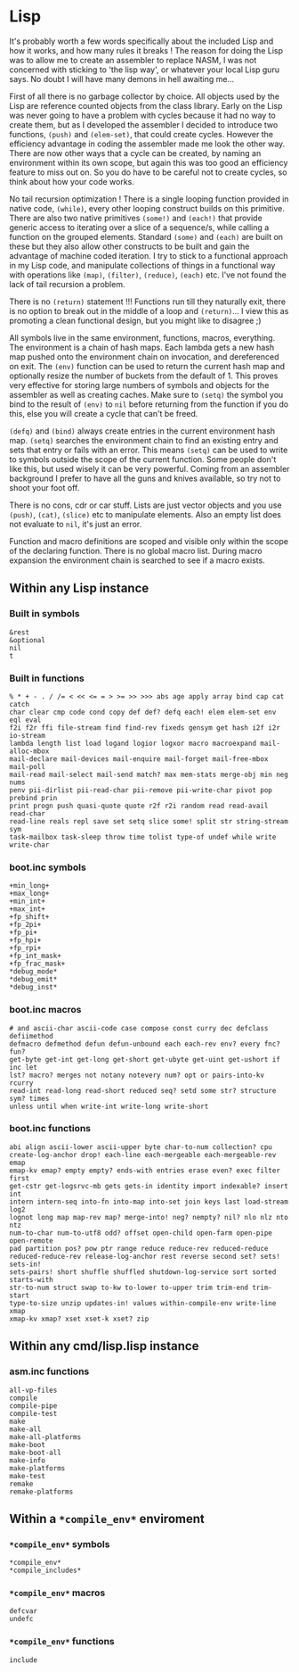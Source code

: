# Lisp

It's probably worth a few words specifically about the included Lisp and how it
works, and how many rules it breaks ! The reason for doing the Lisp was to
allow me to create an assembler to replace NASM, I was not concerned with
sticking to 'the lisp way', or whatever your local Lisp guru says. No doubt I
will have many demons in hell awaiting me...

First of all there is no garbage collector by choice. All objects used by the
Lisp are reference counted objects from the class library. Early on the Lisp
was never going to have a problem with cycles because it had no way to create
them, but as I developed the assembler I decided to introduce two functions,
`(push)` and `(elem-set)`, that could create cycles. However the efficiency
advantage in coding the assembler made me look the other way. There are now
other ways that a cycle can be created, by naming an environment within its own
scope, but again this was too good an efficiency feature to miss out on. So you
do have to be careful not to create cycles, so think about how your code works.

No tail recursion optimization ! There is a single looping function provided in
native code, `(while)`, every other looping construct builds on this primitive.
There are also two native primitives `(some!)` and `(each!)` that provide
generic access to iterating over a slice of a sequence/s, while calling a
function on the grouped elements. Standard `(some)` and `(each)` are built on
these but they also allow other constructs to be built and gain the advantage
of machine coded iteration. I try to stick to a functional approach in my Lisp
code, and manipulate collections of things in a functional way with operations
like `(map)`, `(filter)`, `(reduce)`, `(each)` etc. I've not found the lack of
tail recursion a problem.

There is no `(return)` statement !!! Functions run till they naturally exit,
there is no option to break out in the middle of a loop and `(return)`... I
view this as promoting a clean functional design, but you might like to
disagree ;)

All symbols live in the same environment, functions, macros, everything. The
environment is a chain of hash maps. Each lambda gets a new hash map pushed
onto the environment chain on invocation, and dereferenced on exit. The `(env)`
function can be used to return the current hash map and optionally resize the
number of buckets from the default of 1. This proves very effective for storing
large numbers of symbols and objects for the assembler as well as creating
caches. Make sure to `(setq)` the symbol you bind to the result of `(env)` to
`nil` before returning from the function if you do this, else you will create a
cycle that can't be freed.

`(defq)` and `(bind)` always create entries in the current environment hash
map. `(setq)` searches the environment chain to find an existing entry and sets
that entry or fails with an error. This means `(setq)` can be used to write to
symbols outside the scope of the current function. Some people don't like this,
but used wisely it can be very powerful. Coming from an assembler background I
prefer to have all the guns and knives available, so try not to shoot your foot
off.

There is no cons, cdr or car stuff. Lists are just vector objects and you use
`(push)`, `(cat)`, `(slice)` etc to manipulate elements. Also an empty list
does not evaluate to `nil`, it's just an error.

Function and macro definitions are scoped and visible only within the scope of
the declaring function. There is no global macro list. During macro expansion
the environment chain is searched to see if a macro exists.

## Within any Lisp instance

### Built in symbols

```vdu
&rest
&optional
nil
t
```

### Built in functions

```vdu
% * + - . / /= < << <= = > >= >> >>> abs age apply array bind cap cat catch
char clear cmp code cond copy def def? defq each! elem elem-set env eql eval
f2i f2r ffi file-stream find find-rev fixeds gensym get hash i2f i2r io-stream
lambda length list load logand logior logxor macro macroexpand mail-alloc-mbox
mail-declare mail-devices mail-enquire mail-forget mail-free-mbox mail-poll
mail-read mail-select mail-send match? max mem-stats merge-obj min neg nums
penv pii-dirlist pii-read-char pii-remove pii-write-char pivot pop prebind prin
print progn push quasi-quote quote r2f r2i random read read-avail read-char
read-line reals repl save set setq slice some! split str string-stream sym
task-mailbox task-sleep throw time tolist type-of undef while write write-char
```

### boot.inc symbols

```vdu
+min_long+
+max_long+
+min_int+
+max_int+
+fp_shift+
+fp_2pi+
+fp_pi+
+fp_hpi+
+fp_rpi+
+fp_int_mask+
+fp_frac_mask+
*debug_mode*
*debug_emit*
*debug_inst*
```

### boot.inc macros

```vdu
# and ascii-char ascii-code case compose const curry dec defclass defiimethod
defmacro defmethod defun defun-unbound each each-rev env? every fnc? fun?
get-byte get-int get-long get-short get-ubyte get-uint get-ushort if inc let
lst? macro? merges not notany notevery num? opt or pairs-into-kv rcurry
read-int read-long read-short reduced seq? setd some str? structure sym? times
unless until when write-int write-long write-short
```

### boot.inc functions

```vdu
abi align ascii-lower ascii-upper byte char-to-num collection? cpu
create-log-anchor drop! each-line each-mergeable each-mergeable-rev emap
emap-kv emap? empty empty? ends-with entries erase even? exec filter first
get-cstr get-logsrvc-mb gets gets-in identity import indexable? insert int
intern intern-seq into-fn into-map into-set join keys last load-stream log2
lognot long map map-rev map? merge-into! neg? nempty? nil? nlo nlz nto ntz
num-to-char num-to-utf8 odd? offset open-child open-farm open-pipe open-remote
pad partition pos? pow ptr range reduce reduce-rev reduced-reduce
reduced-reduce-rev release-log-anchor rest reverse second set? sets! sets-in!
sets-pairs! short shuffle shuffled shutdown-log-service sort sorted starts-with
str-to-num struct swap to-kw to-lower to-upper trim trim-end trim-start
type-to-size unzip updates-in! values within-compile-env write-line xmap
xmap-kv xmap? xset xset-k xset? zip
```

## Within any cmd/lisp.lisp instance

### asm.inc functions

```vdu
all-vp-files
compile
compile-pipe
compile-test
make
make-all
make-all-platforms
make-boot
make-boot-all
make-info
make-platforms
make-test
remake
remake-platforms
```

## Within a `*compile_env*` enviroment

### `*compile_env*` symbols

```vdu
*compile_env*
*compile_includes*
```

### `*compile_env*` macros

```vdu
defcvar
undefc
```

### `*compile_env*` functions

```vdu
include
```
